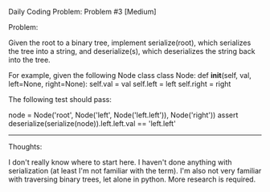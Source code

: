Daily Coding Problem: Problem #3 [Medium] 

Problem:

Given the root to a binary tree, implement serialize(root), which serializes the tree into a string, and deserialize(s), which deserializes the string back into the tree.

For example, given the following Node class
class Node:
    def __init__(self, val, left=None, right=None):
        self.val = val
        self.left = left
        self.right = right

The following test should pass:

node = Node('root', Node('left', Node('left.left')), Node('right'))
assert deserialize(serialize(node)).left.left.val == 'left.left'

-----------------------------------------------------------------------------------------------------------------------------

Thoughts:

I don't really know where to start here. I haven't done anything with serialization (at least I'm not familiar with the term). I'm also not very familiar with traversing binary trees, let alone in python. More research is required.